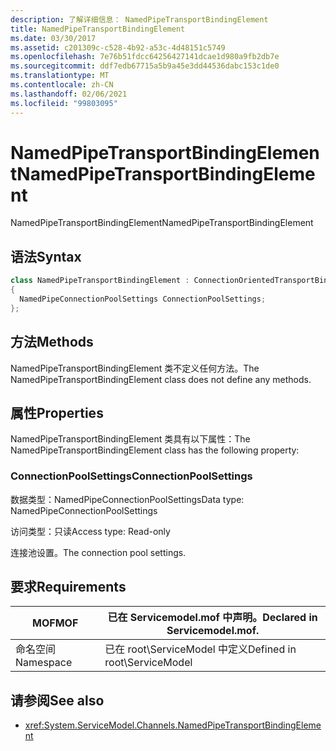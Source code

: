```yaml
---
description: 了解详细信息： NamedPipeTransportBindingElement
title: NamedPipeTransportBindingElement
ms.date: 03/30/2017
ms.assetid: c201309c-c528-4b92-a53c-4d48151c5749
ms.openlocfilehash: 7e76b51fdcc64256427141dcae1d980a9fb2db7e
ms.sourcegitcommit: ddf7edb67715a5b9a45e3dd44536dabc153c1de0
ms.translationtype: MT
ms.contentlocale: zh-CN
ms.lasthandoff: 02/06/2021
ms.locfileid: "99803095"
---
```

# <a name="namedpipetransportbindingelement"></a><span data-ttu-id="c357c-103">NamedPipeTransportBindingElement</span><span class="sxs-lookup"><span data-stu-id="c357c-103">NamedPipeTransportBindingElement</span></span>

<span data-ttu-id="c357c-104">NamedPipeTransportBindingElement</span><span class="sxs-lookup"><span data-stu-id="c357c-104">NamedPipeTransportBindingElement</span></span>  
  
## <a name="syntax"></a><span data-ttu-id="c357c-105">语法</span><span class="sxs-lookup"><span data-stu-id="c357c-105">Syntax</span></span>  
  
```csharp
class NamedPipeTransportBindingElement : ConnectionOrientedTransportBindingElement  
{  
  NamedPipeConnectionPoolSettings ConnectionPoolSettings;  
};  
```  
  
## <a name="methods"></a><span data-ttu-id="c357c-106">方法</span><span class="sxs-lookup"><span data-stu-id="c357c-106">Methods</span></span>  

 <span data-ttu-id="c357c-107">NamedPipeTransportBindingElement 类不定义任何方法。</span><span class="sxs-lookup"><span data-stu-id="c357c-107">The NamedPipeTransportBindingElement class does not define any methods.</span></span>  
  
## <a name="properties"></a><span data-ttu-id="c357c-108">属性</span><span class="sxs-lookup"><span data-stu-id="c357c-108">Properties</span></span>  

 <span data-ttu-id="c357c-109">NamedPipeTransportBindingElement 类具有以下属性：</span><span class="sxs-lookup"><span data-stu-id="c357c-109">The NamedPipeTransportBindingElement class has the following property:</span></span>  
  
### <a name="connectionpoolsettings"></a><span data-ttu-id="c357c-110">ConnectionPoolSettings</span><span class="sxs-lookup"><span data-stu-id="c357c-110">ConnectionPoolSettings</span></span>  

 <span data-ttu-id="c357c-111">数据类型：NamedPipeConnectionPoolSettings</span><span class="sxs-lookup"><span data-stu-id="c357c-111">Data type: NamedPipeConnectionPoolSettings</span></span>  
  
 <span data-ttu-id="c357c-112">访问类型：只读</span><span class="sxs-lookup"><span data-stu-id="c357c-112">Access type: Read-only</span></span>  
  
 <span data-ttu-id="c357c-113">连接池设置。</span><span class="sxs-lookup"><span data-stu-id="c357c-113">The connection pool settings.</span></span>  
  
## <a name="requirements"></a><span data-ttu-id="c357c-114">要求</span><span class="sxs-lookup"><span data-stu-id="c357c-114">Requirements</span></span>  
  
|<span data-ttu-id="c357c-115">MOF</span><span class="sxs-lookup"><span data-stu-id="c357c-115">MOF</span></span>|<span data-ttu-id="c357c-116">已在 Servicemodel.mof 中声明。</span><span class="sxs-lookup"><span data-stu-id="c357c-116">Declared in Servicemodel.mof.</span></span>|  
|---------|-----------------------------------|  
|<span data-ttu-id="c357c-117">命名空间</span><span class="sxs-lookup"><span data-stu-id="c357c-117">Namespace</span></span>|<span data-ttu-id="c357c-118">已在 root\ServiceModel 中定义</span><span class="sxs-lookup"><span data-stu-id="c357c-118">Defined in root\ServiceModel</span></span>|  
  
## <a name="see-also"></a><span data-ttu-id="c357c-119">请参阅</span><span class="sxs-lookup"><span data-stu-id="c357c-119">See also</span></span>

- <xref:System.ServiceModel.Channels.NamedPipeTransportBindingElement>
